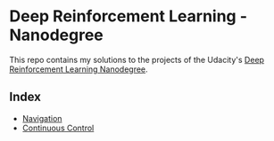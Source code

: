 # Deep Reinforcement Learning - Nanodegree

This repo contains my solutions to the projects of the Udacity's [Deep Reinforcement Learning Nanodegree](https://www.udacity.com/course/deep-reinforcement-learning-nanodegree--nd893).

## Index
- [Navigation](./navigation/)
- [Continuous Control](./continuous-control/)